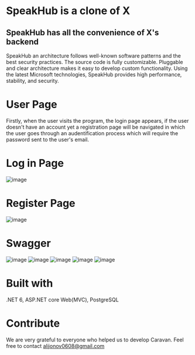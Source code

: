 # SpeakHub is a clone of X

## SpeakHub has all the convenience of X's backend

SpeakHub an architecture follows well-known software patterns and the best security practices. The source code is fully customizable. Pluggable and clear architecture makes it easy to develop custom functionality.
Using the latest Microsoft technologies, SpeakHub provides high performance, stability, and security.

# User Page
Firstly, when the user visits the program, the login page appears, if the user doesn't have an account yet a registration page will be navigated in which the user goes through an audentification process which will require the password sent to the user's email.

# Log in Page

![image](https://github.com/mukhammadkodir-alijonov/speakhub-web/assets/98277057/be323e7f-3ee1-4e58-a105-c15d77dcd36d)

# Register Page

![image](https://github.com/mukhammadkodir-alijonov/speakhub-web/assets/98277057/63f61431-a238-4210-acb7-ddeaf920bab8)

# Swagger
![image](https://github.com/mukhammadkodir-alijonov/speakhub-web/assets/98277057/f07da52e-ee43-4876-9eb9-d8209370dc9d)
![image](https://github.com/mukhammadkodir-alijonov/speakhub-web/assets/98277057/00a87992-0d80-45d1-85ba-2a53381f2254)
![image](https://github.com/mukhammadkodir-alijonov/speakhub-web/assets/98277057/91602cf5-ce60-4ff1-ab43-82c2c0412eda)
![image](https://github.com/mukhammadkodir-alijonov/speakhub-web/assets/98277057/67baae8e-1b46-488f-9fe0-ad5e698f663a)
![image](https://github.com/mukhammadkodir-alijonov/speakhub-web/assets/98277057/f1d8c213-bf5b-485f-9bbc-552017e5676e)

# Built with
.NET 6, ASP.NET core Web(MVC), PostgreSQL

# Contribute
We are very grateful to everyone who helped us to develop Caravan. Feel free to contact alijonov0608@gmail.com
